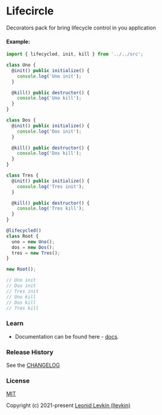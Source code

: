 # Lifecircle

Decorators pack for bring lifecycle control in you application

#### Example:
```ts
import { lifecycled, init, kill } from '../../src';

class Uno {
  @init() public initialize() {
    console.log('Uno init');
  }

  @kill() public destructor() {
    console.log('Uno kill');
  }
}

class Dos {
  @init() public initialize() {
    console.log('Dos init');
  }

  @kill() public destructor() {
    console.log('Dos kill');
  }
}

class Tres {
  @init() public initialize() {
    console.log('Tres init');
  }

  @kill() public destructor() {
    console.log('Tres kill');
  }
}

@lifecycled()
class Root {
  uno = new Uno();
  dos = new Dos();
  tres = new Tres();
}

new Root();

// Uno init
// Dos init
// Tres init
// Uno kill
// Dos kill
// Tres kill
```

### Learn
* Documentation can be found here - [docs](https://biorate.github.io/core/modules/lifecycled.html).

### Release History
See the [CHANGELOG](https://github.com/biorate/core/blob/master/packages/%40biorate/lifecycled/CHANGELOG.md)

### License
[MIT](https://github.com/biorate/core/blob/master/packages/%40biorate/lifecycled/LICENSE)

Copyright (c) 2021-present [Leonid Levkin (llevkin)](mailto:llevkin@yandex.ru)
